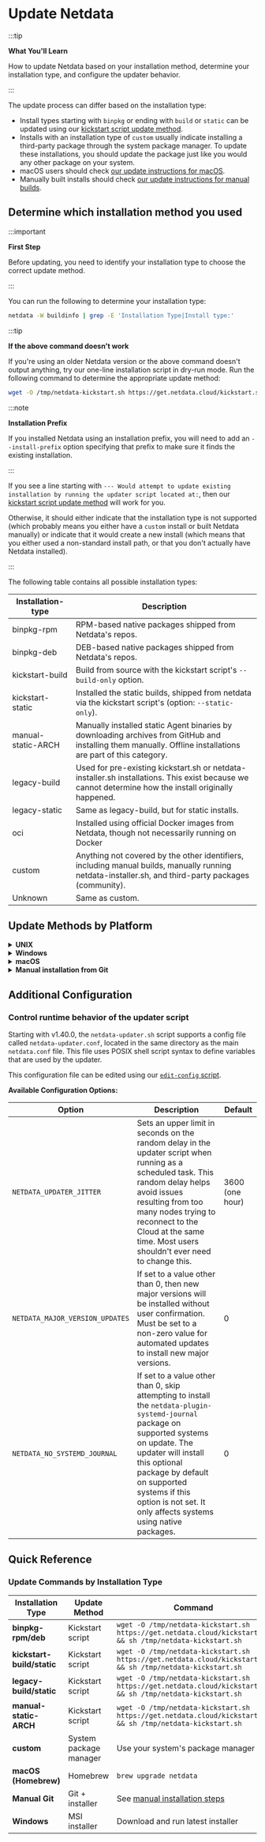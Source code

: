 # Update Netdata

:::tip

**What You'll Learn**

How to update Netdata based on your installation method, determine your installation type, and configure the updater behavior.

:::

The update process can differ based on the installation type:

- Install types starting with `binpkg` or ending with `build` or `static` can be updated using our [kickstart script update method](#unix).
- Installs with an installation type of `custom` usually indicate installing a third-party package through the system package manager. To update these installations, you should update the package just like you would any other package on your system.
- macOS users should check [our update instructions for macOS](#macos).
- Manually built installs should check [our update instructions for manual builds](#manual-installation-from-git).

## Determine which installation method you used

:::important

**First Step**

Before updating, you need to identify your installation type to choose the correct update method.

:::

You can run the following to determine your installation type:

```bash
netdata -W buildinfo | grep -E 'Installation Type|Install type:'
```

:::tip

**If the above command doesn't work**

If you're using an older Netdata version or the above command doesn't output anything, try our one-line installation script in dry-run mode. Run the following command to determine the appropriate update method:

```bash
wget -O /tmp/netdata-kickstart.sh https://get.netdata.cloud/kickstart.sh && sh /tmp/netdata-kickstart.sh --dry-run
```

:::note

**Installation Prefix**

If you installed Netdata using an installation prefix, you will need to add an `--install-prefix` option specifying that prefix to make sure it finds the existing installation.

:::

If you see a line starting with `--- Would attempt to update existing installation by running the updater script located at:`, then our [kickstart script update method](#unix) will work for you.

Otherwise, it should either indicate that the installation type is not supported (which probably means you either have a `custom` install or built Netdata manually) or indicate that it would create a new install (which means that you either used a non-standard install path, or that you don't actually have Netdata installed).

:::

The following table contains all possible installation types:

| Installation-type  | Description                                                                                                                                                 |
|--------------------|-------------------------------------------------------------------------------------------------------------------------------------------------------------|
| binpkg-rpm         | RPM-based native packages shipped from Netdata's repos.                                                                                                     |
| binpkg-deb         | DEB-based native packages shipped from Netdata's repos.                                                                                                     |
| kickstart-build    | Build from source with the kickstart script's `--build-only` option.                                                                                        |
| kickstart-static   | Installed the static builds, shipped from netdata via the kickstart script's (option: `--static-only`).                                                     |
| manual-static-ARCH | Manually installed static Agent binaries by downloading archives from GitHub and installing them manually. Offline installations are part of this category. |
| legacy-build       | Used for pre-existing kickstart.sh or netdata-installer.sh installations. This exist because we cannot determine how the install originally happened.       |
| legacy-static      | Same as legacy-build, but for static installs.                                                                                                              |
| oci                | Installed using official Docker images from Netdata, though not necessarily running on Docker                                                               |
| custom             | Anything not covered by the other identifiers, including manual builds, manually running netdata-installer.sh, and third-party packages (community).        |
| Unknown            | Same as custom.                                                                                                                                             |

## Update Methods by Platform

<details>
<summary><strong>UNIX</strong></summary><br/>

In most cases, you can update Netdata using our one-line kickstart script. This script will automatically run the update script installed as part of the initial install and preserve the existing installation options you specified.

If you installed Netdata using an installation prefix, you will need to add an `--install-prefix` option specifying that prefix to this command to make sure it finds Netdata.

```bash
wget -O /tmp/netdata-kickstart.sh https://get.netdata.cloud/kickstart.sh && sh /tmp/netdata-kickstart.sh
```

<br/>
</details>

<details>
<summary><strong>Windows</strong></summary><br/>

To update Netdata, [download](/packaging/windows/WINDOWS_INSTALLER.md#download-the-msi-installer) the latest installer and reinstall the Agent.

For automatic updates, see our [Windows automatic updates guide](https://learn.netdata.cloud/docs/netdata-agent/installation/windows#automatic-updates).

<br/>
</details>

<details>
<summary><strong>macOS</strong></summary><br/>

If you installed Netdata on your macOS system using Homebrew, you can explicitly request an update:

```bash
brew upgrade netdata
```

Homebrew downloads the latest Netdata via the [formula](https://github.com/Homebrew/homebrew-core/blob/master/Formula/n/netdata.rb), ensures all dependencies are met, and updates Netdata via reinstallation.

<br/>
</details>

<details>
<summary><strong>Manual installation from Git</strong></summary><br/>

If you installed [Netdata manually from Git](/packaging/installer/methods/manual.md) run our automatic requirements installer, which works on many Linux distributions, to ensure your system has the dependencies necessary for new features.

```bash
bash <(curl -sSL https://raw.githubusercontent.com/netdata/netdata/master/packaging/installer/install-required-packages.sh)
```

Navigate to the directory where you first cloned the Netdata repository, pull the latest source code, and run `netdata-install.sh` again. This process compiles Netdata with the latest source code and updates it via reinstallation.

```bash
cd /path/to/netdata/git
git pull origin master
sudo ./netdata-installer.sh
```

:::note

**Optional Parameters**

If you installed Netdata with any optional parameters, such as `--install-prefix` to install under a specific directory, you need to set them again during this process.

:::

<br/>
</details>

## Additional Configuration

### Control runtime behavior of the updater script

Starting with v1.40.0, the `netdata-updater.sh` script supports a config file called `netdata-updater.conf`, located in the same directory as the main `netdata.conf` file. This file uses POSIX shell script syntax to define variables that are used by the updater.

This configuration file can be edited using our [`edit-config` script](/docs/netdata-agent/configuration/README.md).

**Available Configuration Options:**

| Option | Description | Default |
|--------|-------------|---------|
| `NETDATA_UPDATER_JITTER` | Sets an upper limit in seconds on the random delay in the updater script when running as a scheduled task. This random delay helps avoid issues resulting from too many nodes trying to reconnect to the Cloud at the same time. Most users shouldn't ever need to change this. | 3600 (one hour) |
| `NETDATA_MAJOR_VERSION_UPDATES` | If set to a value other than 0, then new major versions will be installed without user confirmation. Must be set to a non-zero value for automated updates to install new major versions. | 0 |
| `NETDATA_NO_SYSTEMD_JOURNAL` | If set to a value other than 0, skip attempting to install the `netdata-plugin-systemd-journal` package on supported systems on update. The updater will install this optional package by default on supported systems if this option is not set. It only affects systems using native packages. | 0 |

## Quick Reference

### Update Commands by Installation Type

| Installation Type | Update Method | Command |
|-------------------|---------------|---------|
| **binpkg-rpm/deb** | Kickstart script | `wget -O /tmp/netdata-kickstart.sh https://get.netdata.cloud/kickstart.sh && sh /tmp/netdata-kickstart.sh` |
| **kickstart-build/static** | Kickstart script | `wget -O /tmp/netdata-kickstart.sh https://get.netdata.cloud/kickstart.sh && sh /tmp/netdata-kickstart.sh` |
| **legacy-build/static** | Kickstart script | `wget -O /tmp/netdata-kickstart.sh https://get.netdata.cloud/kickstart.sh && sh /tmp/netdata-kickstart.sh` |
| **manual-static-ARCH** | Kickstart script | `wget -O /tmp/netdata-kickstart.sh https://get.netdata.cloud/kickstart.sh && sh /tmp/netdata-kickstart.sh` |
| **custom** | System package manager | Use your system's package manager |
| **macOS (Homebrew)** | Homebrew | `brew upgrade netdata` |
| **Manual Git** | Git + installer | See [manual installation steps](#manual-installation-from-git) |
| **Windows** | MSI installer | Download and run latest installer |